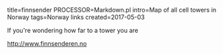 title=finnsender
PROCESSOR=Markdown.pl
intro=Map of all cell towers in Norway
tags=Norway links
created=2017-05-03

If you're wondering how far to a tower you are

<http://www.finnsenderen.no>
